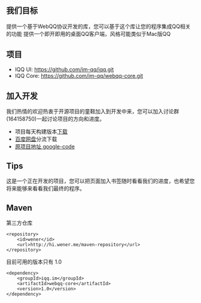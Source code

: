 我们目标
------
提供一个基于WebQQ协议开发的库，您可以基于这个库让您的程序集成QQ相关的功能
提供一个即开即用的桌面QQ客户端，风格可能类似于Mac版QQ

项目
---
* IQQ UI: https://github.com/im-qq/iqq.git
* IQQ Core: https://github.com/im-qq/webqq-core.git

加入开发
-------
我们热情的欢迎热衷于开源项目的童鞋加入到开发中来，您可以加入讨论群(164158750)一起讨论项目的方向和进度。

* 项目每天构建版本[下载](http://kindlepush.com/IQQ/nightly/)	
* [百度网盘](http://pan.baidu.com/share/home?uk=3071047022)分流下载
* [原项目地址 google-code](https://code.google.com/p/iqq/)

Tips
----
这是一个正在开发的项目，您可以把页面加入书签随时看看我们的进度，也希望您将来能够来看看我们最终的程序。

Maven
-----
第三方仓库
```
<repository>
    <id>wener</id>
    <url>http://hi.wener.me/maven-repository</url>
</repository>
```

目前可用的版本只有 1.0
```
<dependency>
    <groupId>iqq.im</groupId>
    <artifactId>webqq-core</artifactId>
    <version>1.0</version>
</dependency>
```